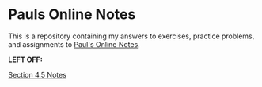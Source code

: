 # Pauls Online Notes

This is a repository containing my answers to exercises, practice problems, and
assignments to [Paul's Online Notes](https://tutorial.math.lamar.edu/).

**LEFT OFF:**

[Section 4.5 Notes](https://tutorial.math.lamar.edu/Classes/Alg/MiscFunctions.aspx)
